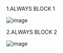 1.ALWAYS BLOCK 1

![image](https://github.com/user-attachments/assets/007721b2-22fc-4fd7-b92f-f1e9aaa52fc9)

2.ALWAYS BLOCK 2

![image](https://github.com/user-attachments/assets/fb15774f-d52d-4d4c-8095-941befc7d5c1)
